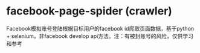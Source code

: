 # facebook-page-spider (crawler)
Facebook模拟账号登陆根据目标用户的facebook id爬取页面数据，基于python + selenium，非facebook develop api方法。注：有被封账号的风险，仅供学习和参考

